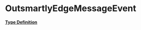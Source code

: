 # OutsmartlyEdgeMessageEvent

#### [Type Definition](../../packages/core/src/public/OutsmartlyEvent.ts#:~:text=class%20OutsmartlyEdgeMessageEvent)

